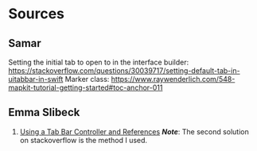#  Sources

## Samar
Setting the initial tab to open to in the interface builder: https://stackoverflow.com/questions/30039717/setting-default-tab-in-uitabbar-in-swift
Marker class: https://www.raywenderlich.com/548-mapkit-tutorial-getting-started#toc-anchor-011

## Emma Slibeck
1. [Using a Tab Bar Controller and References](https://stackoverflow.com/questions/37241684/use-storyboard-references-while-retaining-icons-text-for-tab-bar-controller)
*__Note__*: The second solution on stackoverflow is the method I used. 


